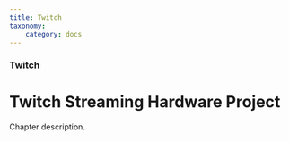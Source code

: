 ```yaml
---
title: Twitch
taxonomy:
    category: docs
---
```


### Twitch

# Twitch Streaming Hardware Project

Chapter description.